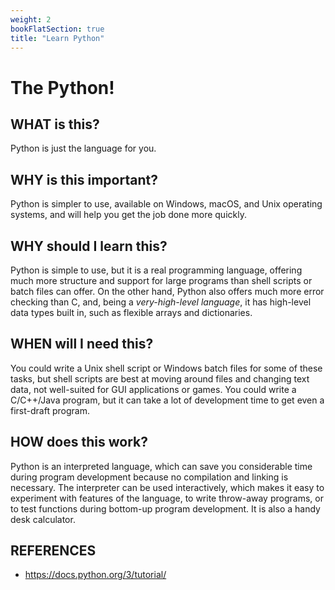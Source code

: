 ```yaml
---
weight: 2
bookFlatSection: true
title: "Learn Python"
---
```


# The Python!

## WHAT is this?

Python is just the language for you.

## WHY is this important?

Python is simpler to use, available on Windows, macOS, and Unix operating systems, and will help you get the job done more quickly.

## WHY should I learn this?

Python is simple to use, but it is a real programming language, offering much more structure and support for large programs than shell scripts or batch files can offer. On the other hand, Python also offers much more error checking than C, and, being a _very-high-level language_, it has high-level data types built in, such as flexible arrays and dictionaries.

## WHEN will I need this?

You could write a Unix shell script or Windows batch files for some of these tasks, but shell scripts are best at moving around files and changing text data, not well-suited for GUI applications or games. You could write a C/C++/Java program, but it can take a lot of development time to get even a first-draft program.

## HOW does this work?

Python is an interpreted language, which can save you considerable time during program development because no compilation and linking is necessary. The interpreter can be used interactively, which makes it easy to experiment with features of the language, to write throw-away programs, or to test functions during bottom-up program development. It is also a handy desk calculator.

## REFERENCES

- https://docs.python.org/3/tutorial/

